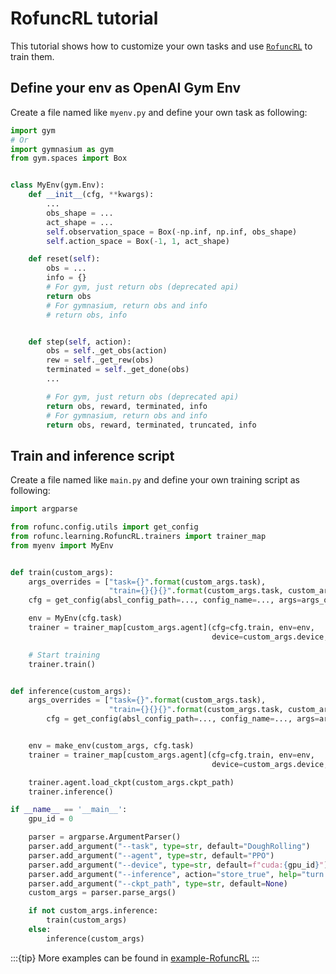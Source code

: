 # RofuncRL tutorial

This tutorial shows how to customize your own tasks and use [`RofuncRL`](https://rofunc.readthedocs.io/en/latest/lfd/RofuncRL/index.html) to train them.

## Define your env as OpenAI Gym Env

Create a file named like `myenv.py` and define your own task as following:

```python
import gym
# Or
import gymnasium as gym
from gym.spaces import Box


class MyEnv(gym.Env):
    def __init__(cfg, **kwargs):
        ...
        obs_shape = ...
        act_shape = ...
        self.observation_space = Box(-np.inf, np.inf, obs_shape)
        self.action_space = Box(-1, 1, act_shape)

    def reset(self):
        obs = ...
        info = {}
        # For gym, just return obs (deprecated api)
        return obs
        # For gymnasium, return obs and info
        # return obs, info  


    def step(self, action):
        obs = self._get_obs(action)
        rew = self._get_rew(obs)
        terminated = self._get_done(obs)
        ...

        # For gym, just return obs (deprecated api)
        return obs, reward, terminated, info
        # For gymnasium, return obs and info
        return obs, reward, terminated, truncated, info
```

## Train and inference script

Create a file named like `main.py` and define your own training script as following:

```python
import argparse

from rofunc.config.utils import get_config
from rofunc.learning.RofuncRL.trainers import trainer_map
from myenv import MyEnv


def train(custom_args):
    args_overrides = ["task={}".format(custom_args.task),
                      "train={}{}{}".format(custom_args.task, custom_args.mode, custom_args.agent)]
    cfg = get_config(absl_config_path=..., config_name=..., args=args_overrides)

    env = MyEnv(cfg.task)
    trainer = trainer_map[custom_args.agent](cfg=cfg.train, env=env, 
                                             device=custom_args.device, env_name=custom_args.task)

    # Start training
    trainer.train()


def inference(custom_args):
    args_overrides = ["task={}".format(custom_args.task),
                      "train={}{}{}".format(custom_args.task, custom_args.agent)]
        cfg = get_config(absl_config_path=..., config_name=..., args=args_overrides)


    env = make_env(custom_args, cfg.task)
    trainer = trainer_map[custom_args.agent](cfg=cfg.train, env=env, 
                                             device=custom_args.device, env_name=custom_args.task)

    trainer.agent.load_ckpt(custom_args.ckpt_path)
    trainer.inference()

if __name__ == '__main__':
    gpu_id = 0

    parser = argparse.ArgumentParser()
    parser.add_argument("--task", type=str, default="DoughRolling")
    parser.add_argument("--agent", type=str, default="PPO")
    parser.add_argument("--device", type=str, default=f"cuda:{gpu_id}")
    parser.add_argument("--inference", action="store_true", help="turn to inference mode while adding this argument")
    parser.add_argument("--ckpt_path", type=str, default=None)
    custom_args = parser.parse_args()

    if not custom_args.inference:
        train(custom_args)
    else:
        inference(custom_args)
```

:::{tip}
More examples can be found in [example-RofuncRL](https://rofunc.readthedocs.io/en/latest/auto_examples/learning_rl/index.html)
:::
